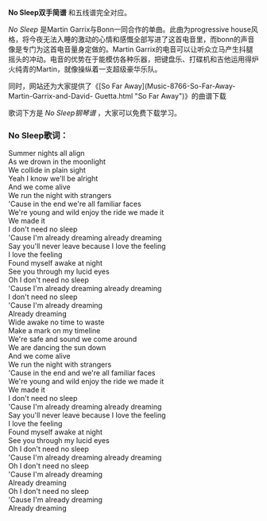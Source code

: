 

**No Sleep双手简谱** 和五线谱完全对应。

_No Sleep_ 是Martin Garrix与Bonn一同合作的单曲。此曲为progressive
house风格，将今夜无法入睡的激动的心情和感慨全部写进了这首电音里，而bonn的声音像是专门为这首电音量身定做的。Martin
Garrix的电音可以让听众立马产生抖腿摇头的冲动。电音的优势在于能模仿各种乐器，把键盘乐、打碟机和吉他运用得炉火纯青的Martin，就像操纵着一支超级豪华乐队。

同时，网站还为大家提供了《[So Far Away](Music-8766-So-Far-Away-Martin-Garrix-and-David-
Guetta.html "So Far Away")》的曲谱下载

歌词下方是 _No Sleep钢琴谱_ ，大家可以免费下载学习。

### No Sleep歌词：

Summer nights all align  
As we drown in the moonlight  
We collide in plain sight  
Yeah I know we'll be alright  
And we come alive  
We run the night with strangers  
'Cause in the end we're all familiar faces  
We're young and wild enjoy the ride we made it  
We made it  
I don't need no sleep  
'Cause I'm already dreaming already dreaming  
Say you'll never leave because I love the feeling  
I love the feeling  
Found myself awake at night  
See you through my lucid eyes  
Oh I don't need no sleep  
'Cause I'm already dreaming already dreaming  
I don't need no sleep  
'Cause I'm already dreaming  
Already dreaming  
Wide awake no time to waste  
Make a mark on my timeline  
We're safe and sound we come around  
We are dancing the sun down  
And we come alive  
We run the night with strangers  
'Cause in the end and we're all familiar faces  
We're young and wild enjoy the ride we made it  
We made it  
I don't need no sleep  
'Cause I'm already dreaming already dreaming  
Say you'll never leave because I love the feeling  
I love the feeling  
Found myself awake at night  
See you through my lucid eyes  
Oh I don't need no sleep  
'Cause I'm already dreaming already dreaming  
Oh I don't need no sleep  
'Cause I'm already dreaming  
Already dreaming  
Oh I don't need no sleep  
'Cause I'm already dreaming  
Already dreaming


